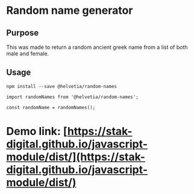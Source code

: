 # Random name generator

## Purpose

This was made to return a random ancient greek name from a list of both male and female.


## Usage

`npm install --save @helvetia/random-names`

```
import randomNames from '@helvetia/random-names';

const randomName = randomNames();
```

# Demo link: [https://stak-digital.github.io/javascript-module/dist/](https://stak-digital.github.io/javascript-module/dist/)
